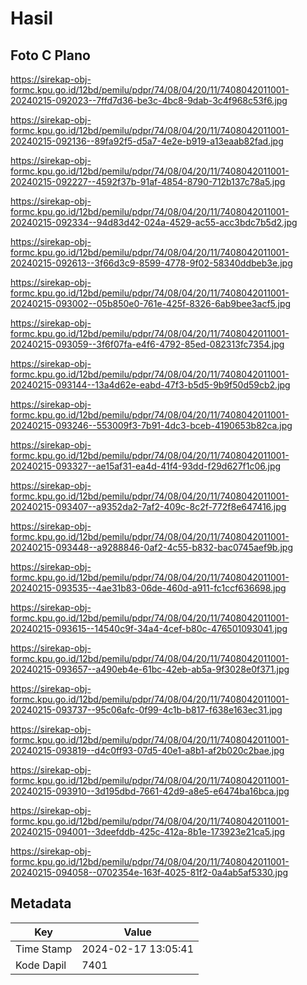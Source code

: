 # Hasil

## Foto C Plano

https://sirekap-obj-formc.kpu.go.id/12bd/pemilu/pdpr/74/08/04/20/11/7408042011001-20240215-092023--7ffd7d36-be3c-4bc8-9dab-3c4f968c53f6.jpg

https://sirekap-obj-formc.kpu.go.id/12bd/pemilu/pdpr/74/08/04/20/11/7408042011001-20240215-092136--89fa92f5-d5a7-4e2e-b919-a13eaab82fad.jpg

https://sirekap-obj-formc.kpu.go.id/12bd/pemilu/pdpr/74/08/04/20/11/7408042011001-20240215-092227--4592f37b-91af-4854-8790-712b137c78a5.jpg

https://sirekap-obj-formc.kpu.go.id/12bd/pemilu/pdpr/74/08/04/20/11/7408042011001-20240215-092334--94d83d42-024a-4529-ac55-acc3bdc7b5d2.jpg

https://sirekap-obj-formc.kpu.go.id/12bd/pemilu/pdpr/74/08/04/20/11/7408042011001-20240215-092613--3f66d3c9-8599-4778-9f02-58340ddbeb3e.jpg

https://sirekap-obj-formc.kpu.go.id/12bd/pemilu/pdpr/74/08/04/20/11/7408042011001-20240215-093002--05b850e0-761e-425f-8326-6ab9bee3acf5.jpg

https://sirekap-obj-formc.kpu.go.id/12bd/pemilu/pdpr/74/08/04/20/11/7408042011001-20240215-093059--3f6f07fa-e4f6-4792-85ed-082313fc7354.jpg

https://sirekap-obj-formc.kpu.go.id/12bd/pemilu/pdpr/74/08/04/20/11/7408042011001-20240215-093144--13a4d62e-eabd-47f3-b5d5-9b9f50d59cb2.jpg

https://sirekap-obj-formc.kpu.go.id/12bd/pemilu/pdpr/74/08/04/20/11/7408042011001-20240215-093246--553009f3-7b91-4dc3-bceb-4190653b82ca.jpg

https://sirekap-obj-formc.kpu.go.id/12bd/pemilu/pdpr/74/08/04/20/11/7408042011001-20240215-093327--ae15af31-ea4d-41f4-93dd-f29d627f1c06.jpg

https://sirekap-obj-formc.kpu.go.id/12bd/pemilu/pdpr/74/08/04/20/11/7408042011001-20240215-093407--a9352da2-7af2-409c-8c2f-772f8e647416.jpg

https://sirekap-obj-formc.kpu.go.id/12bd/pemilu/pdpr/74/08/04/20/11/7408042011001-20240215-093448--a9288846-0af2-4c55-b832-bac0745aef9b.jpg

https://sirekap-obj-formc.kpu.go.id/12bd/pemilu/pdpr/74/08/04/20/11/7408042011001-20240215-093535--4ae31b83-06de-460d-a911-fc1ccf636698.jpg

https://sirekap-obj-formc.kpu.go.id/12bd/pemilu/pdpr/74/08/04/20/11/7408042011001-20240215-093615--14540c9f-34a4-4cef-b80c-476501093041.jpg

https://sirekap-obj-formc.kpu.go.id/12bd/pemilu/pdpr/74/08/04/20/11/7408042011001-20240215-093657--a490eb4e-61bc-42eb-ab5a-9f3028e0f371.jpg

https://sirekap-obj-formc.kpu.go.id/12bd/pemilu/pdpr/74/08/04/20/11/7408042011001-20240215-093737--95c06afc-0f99-4c1b-b817-f638e163ec31.jpg

https://sirekap-obj-formc.kpu.go.id/12bd/pemilu/pdpr/74/08/04/20/11/7408042011001-20240215-093819--d4c0ff93-07d5-40e1-a8b1-af2b020c2bae.jpg

https://sirekap-obj-formc.kpu.go.id/12bd/pemilu/pdpr/74/08/04/20/11/7408042011001-20240215-093910--3d195dbd-7661-42d9-a8e5-e6474ba16bca.jpg

https://sirekap-obj-formc.kpu.go.id/12bd/pemilu/pdpr/74/08/04/20/11/7408042011001-20240215-094001--3deefddb-425c-412a-8b1e-173923e21ca5.jpg

https://sirekap-obj-formc.kpu.go.id/12bd/pemilu/pdpr/74/08/04/20/11/7408042011001-20240215-094058--0702354e-163f-4025-81f2-0a4ab5af5330.jpg


## Metadata

| Key        | Value               |
| ---------- | ------------------- |
| Time Stamp | 2024-02-17 13:05:41 |
| Kode Dapil | 7401                |



